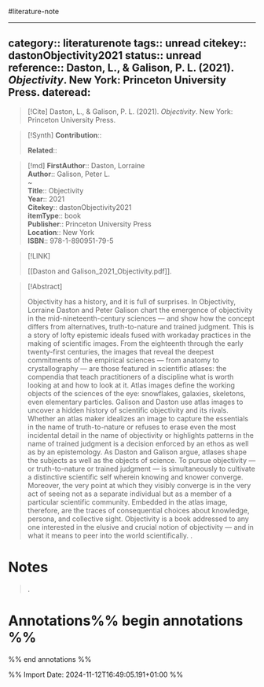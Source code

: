 #literature-note 

---
category:: literaturenote
tags:: unread
citekey:: dastonObjectivity2021
status:: unread
reference:: Daston, L., & Galison, P. L. (2021). _Objectivity_. New York: Princeton University Press.
dateread:
---

> [!Cite]
> Daston, L., & Galison, P. L. (2021). _Objectivity_. New York: Princeton University Press.

>[!Synth]
>**Contribution**:: 
>
>**Related**:: 
>

>[!md]
> **FirstAuthor**:: Daston, Lorraine  
> **Author**:: Galison, Peter L.  
~    
> **Title**:: Objectivity  
> **Year**:: 2021   
> **Citekey**:: dastonObjectivity2021  
> **itemType**:: book  
> **Publisher**:: Princeton University Press  
> **Location**:: New York  
> **ISBN**:: 978-1-890951-79-5    

> [!LINK] 
>
> [[Daston and Galison_2021_Objectivity.pdf]].

> [!Abstract]
>
> Objectivity has a history, and it is full of surprises. In Objectivity, Lorraine Daston and Peter Galison chart the emergence of objectivity in the mid-nineteenth-century sciences — and show how the concept differs from alternatives, truth-to-nature and trained judgment. This is a story of lofty epistemic ideals fused with workaday practices in the making of scientific images.
From the eighteenth through the early twenty-first centuries, the images that reveal the deepest commitments of the empirical sciences — from anatomy to crystallography — are those featured in scientific atlases: the compendia that teach practitioners of a discipline what is worth looking at and how to look at it. Atlas images define the working objects of the sciences of the eye: snowflakes, galaxies, skeletons, even elementary particles.
Galison and Daston use atlas images to uncover a hidden history of scientific objectivity and its rivals. Whether an atlas maker idealizes an image to capture the essentials in the name of truth-to-nature or refuses to erase even the most incidental detail in the name of objectivity or highlights patterns in the name of trained judgment is a decision enforced by an ethos as well as by an epistemology.
As Daston and Galison argue, atlases shape the subjects as well as the objects of science. To pursue objectivity — or truth-to-nature or trained judgment — is simultaneously to cultivate a distinctive scientific self wherein knowing and knower converge. Moreover, the very point at which they visibly converge is in the very act of seeing not as a separate individual but as a member of a particular scientific community. Embedded in the atlas image, therefore, are the traces of consequential choices about knowledge, persona, and collective sight. Objectivity is a book addressed to any one interested in the elusive and crucial notion of objectivity — and in what it means to peer into the world scientifically.
>.
> 
# Notes
>.


# Annotations%% begin annotations %%


%% end annotations %%

%% Import Date: 2024-11-12T16:49:05.191+01:00 %%
